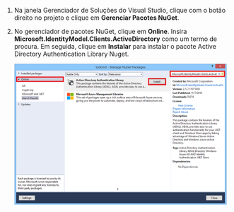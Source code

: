 ﻿1. Na janela Gerenciador de Soluções do Visual Studio, clique com o botão direito no projeto e clique em **Gerenciar Pacotes NuGet**.

2. No gerenciador de pacotes NuGet, clique em **Online**. Insira **Microsoft.IdentityModel.Clients.ActiveDirectory** como um termo de procura. Em seguida, clique em **Instalar** para instalar o pacote Active Directory Authentication Library Nuget. 

   ![](./media/mobile-services-dotnet-adal-install-nuget/mobile-services-adal-nuget-package.png)

<!--HONumber=35.1-->
